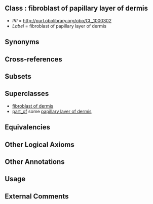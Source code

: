 
## Class : fibroblast of papillary layer of dermis

 * *IRI* = http://purl.obolibrary.org/obo/CL_1000302
 * *Label* = fibroblast of papillary layer of dermis

## Synonyms


## Cross-references


## Subsets


## Superclasses

 * [fibroblast of dermis](../../CL/51/CL_0002551.md)
 * [part_of](../../BFO/50/BFO_0000050.md) some [papillary layer of dermis](../../UBERON/92/UBERON_0001992.md)

## Equivalencies


## Other Logical Axioms


## Other Annotations


## Usage


## External Comments


